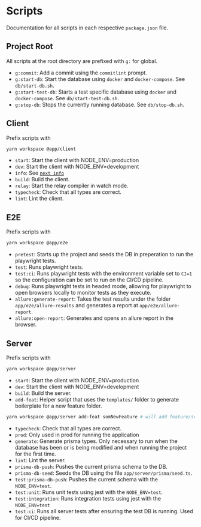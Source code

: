 # Scripts

Documentation for all scripts in each respective `package.json` file.

## Project Root

All scripts at the root directory are prefixed with `g:` for global.

-   `g:commit`: Add a commit using the `commitlint` prompt.
-   `g:start-db`: Start the database using `docker` and `docker-compose`. See `db/start-db.sh`.
-   `g:start-test-db`: Starts a test specific database using `docker` and `docker-compose`. See `db/start-test-db.sh`.
-   `g:stop-db`: Stops the currently running database. See `db/stop-db.sh`.

## Client

Prefix scripts with

```bash
yarn workspace @app/client
```

-   `start`: Start the client with NODE_ENV=production
-   `dev`: Start the client with NODE_ENV=development
-   `info`: See [`next info`](https://nextjs.org/docs/api-reference/cli#info)
-   `build`: Build the client.
-   `relay`: Start the relay compiler in watch mode.
-   `typecheck`: Check that all types are correct.
-   `lint`: Lint the client.

## E2E

Prefix scripts with

```bash
yarn workspace @app/e2e
```

-   `pretest`: Starts up the project and seeds the DB in preperation to run the playwright tests.
-   `test`: Runs playwright tests.
-   `test:ci`: Runs playwright tests with the environment variable set to `CI=1` so the configuration can be set to run on the CI/CD pipeline.
-   `debug`: Runs playwright tests in headed mode, allowing for playwright to open browsers locally to monitor tests as they execute.
-   `allure:generate-report`: Takes the test results under the folder `app/e2e/allure-results` and generates a report at `app/e2e/allure-report`.
-   `allure:open-report`: Generates and opens an allure report in the browser.

## Server

Prefix scripts with

```bash
yarn workspace @app/server
```

-   `start`: Start the client with NODE_ENV=production
-   `dev`: Start the client with NODE_ENV=development
-   `build`: Build the server.
-   `add-feat`: Helper script that uses the `templates/` folder to generate boilerplate for a new feature folder.

```bash
yarn workspace @app/server add-feat somNewFeature # will add feature/some-new-feature with the appropriate files
```

-   `typecheck`: Check that all types are correct.
-   `prod`: Only used in prod for running the application
-   `generate`: Generate prisma types. Only necessary to run when the database has been or is being modified and when running the project for the first time.
-   `lint`: Lint the server.
-   `prisma-db-push`: Pushes the current prisma schema to the DB.
-   `prisma-db-seed`: Seeds the DB using the file `app/server/prisma/seed.ts`.
-   `test:prisma-db-push`: Pushes the current schema with the `NODE_ENV=test`.
-   `test:unit`: Runs unit tests using jest with the `NODE_ENV=test`.
-   `test:integration`: Runs integration tests using jest with the `NODE_ENV=test`
-   `test:ci`: Runs all server tests after ensuring the test DB is running. Used for CI/CD pipeline.
